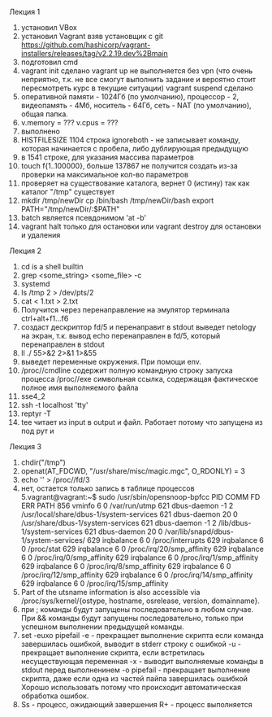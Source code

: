 Лекция 1
1. установил VBox
2. установил Vagrant взяв установщик с git https://github.com/hashicorp/vagrant-installers/releases/tag/v2.2.19.dev%2Bmain
3. подготовил cmd
4. vagrant init сделано
vagrant up не выполняется без vpn (что очень неприятно, т.к. не все смогут выполнить задание и вероятно стоит пересмотреть курс в текущие ситуации)
vagrant suspend сделано
5. оперативной памяти - 1024Гб (по умолчанию), процессор - 2, видеопамять - 4Мб, носитель - 64Гб, сеть - NAT (по умолчанию), общая папка.
6. v.memory = ??? v.cpus = ???
7. выполнено
8. HISTFILESIZE 1104 строка
ignoreboth - не записывает команду, которая начинается с пробела, либо дублирующая предыдущую
9. в 1541 строке, для указания массива параметров
10. touch f{1..100000}, больше 137867 не получится создать из-за проверки на максимальное кол-во параметров
11. проверяет на существование каталога, вернет 0 (истину) так как каталог "/tmp" существует
12. mkdir /tmp/newDir
cp /bin/bash /tmp/newDir/bash
export PATH="/tmp/newDir/:$PATH"
13. batch является псевдонимом 'at -b'
14. vagrant halt только для остановки
или vagrant destroy для остановки и удаления

Лекция 2
1. cd is a shell builtin
2. grep <some_string> <some_file> -c
3. systemd
4. ls /tmp 2 > /dev/pts/2
5. cat < 1.txt > 2.txt
6. Получится через перенаправление на эмулятор терминала ctrl+alt+f1...f6
7. создаст дескриптор fd/5 и перенаправит в stdout
выведет netology на экран, т.к. вывод echo перенаправлен в fd/5, который перенаправлен в stdout
8. ll ./ 55>&2 2>&1 1>&55
9. выведет переменные окружения. При помощи env.
10. /proc/<PID>/cmdline
  содержит полную командную строку запуска процесса
/proc/<PID>/exe
  символьная ссылка, содержащая фактическое полное имя выполняемого файла
11. sse4_2
12. ssh -t localhost 'tty'
13. reptyr -T <PID>
14. tee читает из input в output и файл. Работает потому что запущена из под рут и 

Лекция 3
1. chdir("/tmp")
2. openat(AT_FDCWD, "/usr/share/misc/magic.mgc", O_RDONLY) = 3
3. echo '' > /proc/<PID>/fd/3
4. нет, остается только запись в таблице процессов
5.vagrant@vagrant:~$ sudo /usr/sbin/opensnoop-bpfcc
PID    COMM               FD ERR PATH
856    vminfo              6   0 /var/run/utmp
621    dbus-daemon        -1   2 /usr/local/share/dbus-1/system-services
621    dbus-daemon        20   0 /usr/share/dbus-1/system-services
621    dbus-daemon        -1   2 /lib/dbus-1/system-services
621    dbus-daemon        20   0 /var/lib/snapd/dbus-1/system-services/
629    irqbalance          6   0 /proc/interrupts
629    irqbalance          6   0 /proc/stat
629    irqbalance          6   0 /proc/irq/20/smp_affinity
629    irqbalance          6   0 /proc/irq/0/smp_affinity
629    irqbalance          6   0 /proc/irq/1/smp_affinity
629    irqbalance          6   0 /proc/irq/8/smp_affinity
629    irqbalance          6   0 /proc/irq/12/smp_affinity
629    irqbalance          6   0 /proc/irq/14/smp_affinity
629    irqbalance          6   0 /proc/irq/15/smp_affinity
6. Part of the utsname information is also accessible via /proc/sys/kernel/{ostype, hostname, osrelease, version, domainname}.
7. при ; команды будут запущены последовательно в любом случае. При && команды будут запущены последовательно, только при успешном выполнении предыдущей команды.
8. set -euxo pipefail
-e - прекращает выполнение скрипта если команда завершилась ошибкой, выводит в stderr строку с ошибкой
-u - прекращает выполнение скрипта, если встретилась несуществующая переменная
-x - выводит выполняемые команды в stdout перед выполненинем
-o pipefail - прекращает выполнение скрипта, даже если одна из частей пайпа завершилась ошибкой
Хорошо использовать потому что происходит автоматическая обработка ошибок.
9. Ss - процесс, ожидающий завершения
R+ - процесс выполняется
